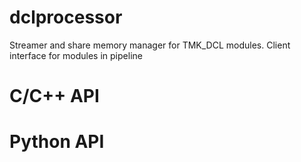 # dclprocessor
Streamer and share memory manager for TMK_DCL modules.
Client interface for modules in pipeline

# C/C++ API

# Python API
